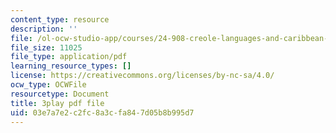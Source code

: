 ```yaml
---
content_type: resource
description: ''
file: /ol-ocw-studio-app/courses/24-908-creole-languages-and-caribbean-identities-spring-2017/03e7a7e2c2fc8a3cfa847d05b8b995d7_KO6GiBAK7cY.pdf
file_size: 11025
file_type: application/pdf
learning_resource_types: []
license: https://creativecommons.org/licenses/by-nc-sa/4.0/
ocw_type: OCWFile
resourcetype: Document
title: 3play pdf file
uid: 03e7a7e2-c2fc-8a3c-fa84-7d05b8b995d7
---
```

